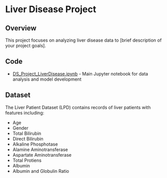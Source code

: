 ﻿# Liver Disease Project

## Overview
This project focuses on analyzing liver disease data to [brief description of your project goals].

## Code
- [DS_Project_LiverDisease.ipynb](./DS_Project_LiverDisease.ipynb) - Main Jupyter notebook for data analysis and model development

## Dataset
The Liver Patient Dataset (LPD) contains records of liver patients with features including:
- Age
- Gender
- Total Bilirubin
- Direct Bilirubin
- Alkaline Phosphotase
- Alamine Aminotransferase
- Aspartate Aminotransferase
- Total Protiens
- Albumin
- Albumin and Globulin Ratio
